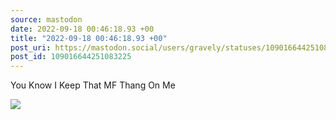 ```yaml
---
source: mastodon
date: 2022-09-18 00:46:18.93 +00
title: "2022-09-18 00:46:18.93 +00"
post_uri: https://mastodon.social/users/gravely/statuses/109016644251083225
post_id: 109016644251083225
---
```

You Know I Keep That MF Thang On Me


![](/images/109016644088734793.jpg)

